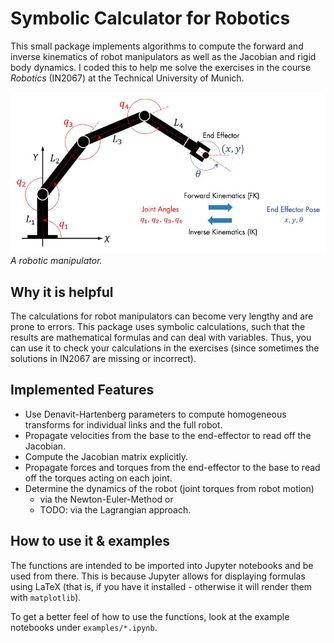 # Symbolic Calculator for Robotics
This small package implements algorithms to compute the forward and inverse kinematics of robot manipulators 
as well as the Jacobian and rigid body dynamics. I coded this to help me solve the exercises in the course *Robotics* (IN2067) at the Technical University of Munich.

![](imgs/manipulator.jpg)
*A robotic manipulator.*

## Why it is helpful

The calculations for robot manipulators can become very lengthy and are prone to errors. 
This package uses symbolic calculations, such that the results are mathematical formulas and can deal with variables.
Thus, you can use it to check your calculations in the exercises (since sometimes the solutions in IN2067 are missing or incorrect).


## Implemented Features

- Use Denavit-Hartenberg parameters to compute homogeneous transforms for individual links and the full robot.
- Propagate velocities from the base to the end-effector to read off the Jacobian.
- Compute the Jacobian matrix explicitly.
- Propagate forces and torques from the end-effector to the base to read off the torques acting on each joint.
- Determine the dynamics of the robot (joint torques from robot motion)
  - via the Newton-Euler-Method or
  - TODO: via the Lagrangian approach.

## How to use it & examples

The functions are intended to be imported into Jupyter notebooks and be used from there. 
This is because Jupyter allows for displaying formulas using LaTeX (that is, if you have it installed - otherwise it will render them with `matplotlib`).

To get a better feel of how to use the functions, look at the example notebooks under `examples/*.ipynb`.
